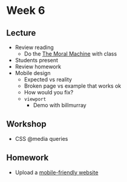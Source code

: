 # Week 6

## Lecture

- Review reading
  - Do the [The Moral Machine](http://moralmachine.mit.edu/) with class
- Students present
- Review homework
- Mobile design
  - Expected vs reality
  - Broken page vs example that works ok
  - How would you fix?
  - `viewport`
    - Demo with billmurray

## Workshop

- CSS @media queries

## Homework

- Upload a [mobile-friendly website](/homework/mobile)
